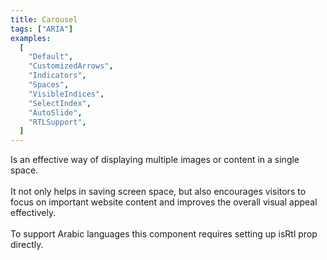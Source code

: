 ```yaml
---
title: Carousel
tags: ["ARIA"]
examples:
  [
    "Default",
    "CustomizedArrows",
    "Indicators",
    "Spaces",
    "VisibleIndices",
    "SelectIndex",
    "AutoSlide",
    "RTLSupport",
  ]
---
```


Is an effective way of displaying multiple images or content in a single space.
<br/><br/>
It not only helps in saving screen space, but also encourages visitors to focus on important website content and improves the overall visual appeal effectively.
<br/><br/>
To support Arabic languages this component requires setting up isRtl prop directly.
